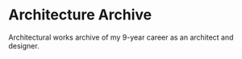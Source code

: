 # Architecture Archive

Architectural works archive of my 9-year career as an architect and designer.
